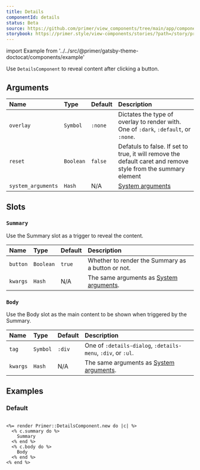 ```yaml
---
title: Details
componentId: details
status: Beta
source: https://github.com/primer/view_components/tree/main/app/components/primer/details_component.rb
storybook: https://primer.style/view-components/stories/?path=/story/primer-details-component
---
```


import Example from '../../src/@primer/gatsby-theme-doctocat/components/example'

<!-- Warning: AUTO-GENERATED file, do not edit. Add code comments to your Ruby instead <3 -->

Use `DetailsComponent` to reveal content after clicking a button.

## Arguments

| Name | Type | Default | Description |
| :- | :- | :- | :- |
| `overlay` | `Symbol` | `:none` | Dictates the type of overlay to render with. One of `:dark`, `:default`, or `:none`. |
| `reset` | `Boolean` | `false` | Defatuls to false. If set to true, it will remove the default caret and remove style from the summary element |
| `system_arguments` | `Hash` | N/A | [System arguments](/system-arguments) |

## Slots

### `Summary`

Use the Summary slot as a trigger to reveal the content.

| Name | Type | Default | Description |
| :- | :- | :- | :- |
| `button` | `Boolean` | `true` | Whether to render the Summary as a button or not. |
| `kwargs` | `Hash` | N/A | The same arguments as [System arguments](/system-arguments). |

### `Body`

Use the Body slot as the main content to be shown when triggered by the Summary.

| Name | Type | Default | Description |
| :- | :- | :- | :- |
| `tag` | `Symbol` | `:div` | One of `:details-dialog`, `:details-menu`, `:div`, or `:ul`. |
| `kwargs` | `Hash` | N/A | The same arguments as [System arguments](/system-arguments). |

## Examples

### Default

<Example src="<details data-view-component='true'>  <summary role='button' data-view-component='true' class='btn'>  Summary</summary>  <div data-view-component='true'>    Body</div></details>" />

```erb

<%= render Primer::DetailsComponent.new do |c| %>
  <% c.summary do %>
    Summary
  <% end %>
  <% c.body do %>
    Body
  <% end %>
<% end %>
```
